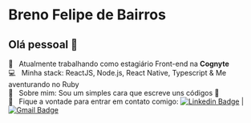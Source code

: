

# Breno Felipe de Bairros

## Olá pessoal 👋
 :rocket:  &nbsp; Atualmente trabalhando como estagiário Front-end na **Cognyte**
 <br/> :computer: &nbsp; Minha stack: ReactJS, Node.js, React Native, Typescript & Me aventurando no Ruby
 <br/> 💬  &nbsp; Sobre mim: Sou um simples cara que escreve uns códigos 🤣
 <br/> :email: &nbsp; Fique a vontade para entrar em contato comigo: [![Linkedin Badge](https://img.shields.io/badge/-BrenoFelipe-blue?style=flat-square&logo=Linkedin&logoColor=white&link=https://www.linkedin.com/in/breno-felipe-de-bairros/)](https://www.linkedin.com/in/breno-felipe-de-bairros/) 
| 
[![Gmail Badge](https://img.shields.io/badge/-brendo.filipe2050@gmail.com-c14438?style=flat-square&logo=Gmail&logoColor=white&link=mailto:brendo.filipe2050@gmail.com)](mailto:brendo.filipe2050@gmail.com)
